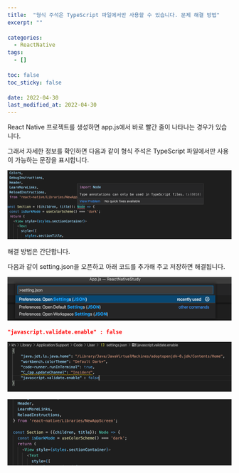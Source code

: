 ```yaml
---
title:  "형식 주석은 TypeScript 파일에서만 사용할 수 있습니다. 문제 해결 방법" 
excerpt: ""

categories:
  - ReactNative
tags:
  - []

toc: false
toc_sticky: false
 
date: 2022-04-30
last_modified_at: 2022-04-30
---
```


React Native 프로젝트를 생성하면 app.js에서 바로 빨간 줄이 나타나는 경우가 있습니다.

그래서 자세한 정보를 확인하면 다음과 같이 형식 주석은 TypeScript 파일에서만 사용이 가능하는 문장을 표시합니다.

![](../../assets/images/reactnative/형식주석은-TypeScript-파일에서만-사용할-수-있습니다/스크린샷_2022-04-30_오후_9.59.35.png)

해결 방법은 간단합니다.

다음과 같이 setting.json을 오픈하고 아래 코드를 추가해 주고 저장하면 해결됩니다.

![](../../assets/images/reactnative/형식주석은-TypeScript-파일에서만-사용할-수-있습니다/스크린샷_2022-04-30_오후_9.59.51.png)

```json
"javascript.validate.enable" : false
```

![](../../assets/images/reactnative/형식주석은-TypeScript-파일에서만-사용할-수-있습니다/스크린샷_2022-04-30_오후_10.00.04.png)

![](../../assets/images/reactnative/형식주석은-TypeScript-파일에서만-사용할-수-있습니다/스크린샷_2022-04-30_오후_10.00.14.png)